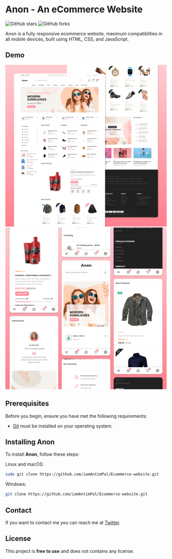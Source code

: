 # Anon - An eCommerce Website
![GitHub stars](https://img.shields.io/github/stars/iamAntimPal/Ecommerce-wevsite?style=social)
![GitHub forks](https://img.shields.io/github/forks/iamAntimPal/Ecommerce-website?style=social)

Anon is a fully responsive ecommerce website, maximum compatiblities in all mobile devices, built using HTML, CSS, and JavaScript.

## Demo

![Anon Desktop Demo](./website-demo-image/desktop.png "Desktop Demo")
![Anon Mobile Demo](./website-demo-image/mobile.png "Mobile Demo")

## Prerequisites

Before you begin, ensure you have met the following requirements:

* [Git](https://git-scm.com/downloads "Download Git") must be installed on your operating system.

## Installing Anon

To install **Anon**, follow these steps:

Linux and macOS:

```bash
sudo git clone https://github.com/iamAntimPal/Ecommerce-website.git
```

Windows:

```bash
git clone https://github.com/iamAntimPal/Ecommerce-website.git
```

## Contact

If you want to contact me you can reach me at [Twitter](https://www.twitter.com/).

## License

This project is **free to use** and does not contains any license.

